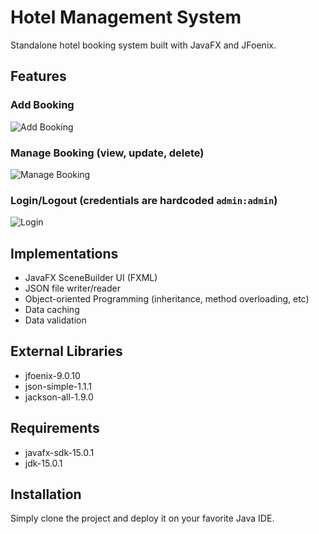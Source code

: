 # Hotel Management System

Standalone hotel booking system built with JavaFX and JFoenix.

## Features
### Add Booking
![Add Booking](https://user-images.githubusercontent.com/40281359/107331237-908ec080-6aed-11eb-8042-285ab07496dd.png)

### Manage Booking (view, update, delete)
![Manage Booking](https://user-images.githubusercontent.com/40281359/107331372-c3d14f80-6aed-11eb-870c-5af836abc961.png)

### Login/Logout (credentials are hardcoded `admin:admin`)
![Login](https://user-images.githubusercontent.com/40281359/107331425-d6e41f80-6aed-11eb-9f93-a11e3a8cb921.png)

## Implementations
- JavaFX SceneBuilder UI (FXML)
- JSON file writer/reader
- Object-oriented Programming (inheritance, method overloading, etc)
- Data caching
- Data validation

## External Libraries
- jfoenix-9.0.10
- json-simple-1.1.1
- jackson-all-1.9.0

## Requirements
- javafx-sdk-15.0.1
- jdk-15.0.1

## Installation

Simply clone the project and deploy it on your favorite Java IDE.

